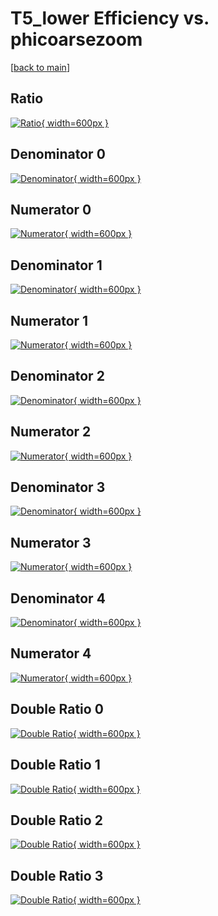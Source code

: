 # T5_lower Efficiency vs. phicoarsezoom

[[back to main](./)]



## Ratio

[![Ratio](../mtv/var/T5_lower_xtr_13_1_eff_phicoarsezoom.png){ width=600px }](../mtv/var/T5_lower_xtr_13_1_eff_phicoarsezoom.pdf)

## Denominator 0

[![Denominator](../mtv/den/T5_lower_xtr_13_1_eff_phicoarsezoom_den0.png){ width=600px }](../mtv/den/T5_lower_xtr_13_1_eff_phicoarsezoom_den0.pdf)

## Numerator 0

[![Numerator](../mtv/num/T5_lower_xtr_13_1_eff_phicoarsezoom_num0.png){ width=600px }](../mtv/num/T5_lower_xtr_13_1_eff_phicoarsezoom_num0.pdf)

## Denominator 1

[![Denominator](../mtv/den/T5_lower_xtr_13_1_eff_phicoarsezoom_den1.png){ width=600px }](../mtv/den/T5_lower_xtr_13_1_eff_phicoarsezoom_den1.pdf)

## Numerator 1

[![Numerator](../mtv/num/T5_lower_xtr_13_1_eff_phicoarsezoom_num1.png){ width=600px }](../mtv/num/T5_lower_xtr_13_1_eff_phicoarsezoom_num1.pdf)

## Denominator 2

[![Denominator](../mtv/den/T5_lower_xtr_13_1_eff_phicoarsezoom_den2.png){ width=600px }](../mtv/den/T5_lower_xtr_13_1_eff_phicoarsezoom_den2.pdf)

## Numerator 2

[![Numerator](../mtv/num/T5_lower_xtr_13_1_eff_phicoarsezoom_num2.png){ width=600px }](../mtv/num/T5_lower_xtr_13_1_eff_phicoarsezoom_num2.pdf)

## Denominator 3

[![Denominator](../mtv/den/T5_lower_xtr_13_1_eff_phicoarsezoom_den3.png){ width=600px }](../mtv/den/T5_lower_xtr_13_1_eff_phicoarsezoom_den3.pdf)

## Numerator 3

[![Numerator](../mtv/num/T5_lower_xtr_13_1_eff_phicoarsezoom_num3.png){ width=600px }](../mtv/num/T5_lower_xtr_13_1_eff_phicoarsezoom_num3.pdf)

## Denominator 4

[![Denominator](../mtv/den/T5_lower_xtr_13_1_eff_phicoarsezoom_den4.png){ width=600px }](../mtv/den/T5_lower_xtr_13_1_eff_phicoarsezoom_den4.pdf)

## Numerator 4

[![Numerator](../mtv/num/T5_lower_xtr_13_1_eff_phicoarsezoom_num4.png){ width=600px }](../mtv/num/T5_lower_xtr_13_1_eff_phicoarsezoom_num4.pdf)

## Double Ratio 0

[![Double Ratio](../mtv/ratio/T5_lower_xtr_13_1_eff_phicoarsezoom_ratio0.png){ width=600px }](../mtv/ratio/T5_lower_xtr_13_1_eff_phicoarsezoom_ratio0.pdf)

## Double Ratio 1

[![Double Ratio](../mtv/ratio/T5_lower_xtr_13_1_eff_phicoarsezoom_ratio1.png){ width=600px }](../mtv/ratio/T5_lower_xtr_13_1_eff_phicoarsezoom_ratio1.pdf)

## Double Ratio 2

[![Double Ratio](../mtv/ratio/T5_lower_xtr_13_1_eff_phicoarsezoom_ratio2.png){ width=600px }](../mtv/ratio/T5_lower_xtr_13_1_eff_phicoarsezoom_ratio2.pdf)

## Double Ratio 3

[![Double Ratio](../mtv/ratio/T5_lower_xtr_13_1_eff_phicoarsezoom_ratio3.png){ width=600px }](../mtv/ratio/T5_lower_xtr_13_1_eff_phicoarsezoom_ratio3.pdf)

